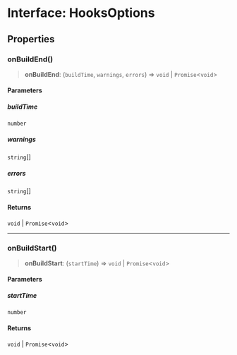 # Interface: HooksOptions

## Properties

### onBuildEnd()

> **onBuildEnd**: (`buildTime`, `warnings`, `errors`) => `void` \| `Promise`\<`void`\>

#### Parameters

##### buildTime

`number`

##### warnings

`string`[]

##### errors

`string`[]

#### Returns

`void` \| `Promise`\<`void`\>

---

### onBuildStart()

> **onBuildStart**: (`startTime`) => `void` \| `Promise`\<`void`\>

#### Parameters

##### startTime

`number`

#### Returns

`void` \| `Promise`\<`void`\>
